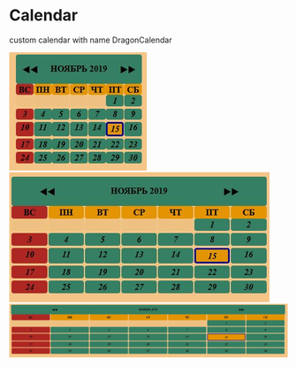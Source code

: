# Calendar
custom calendar with name DragonCalendar

![alt tag](https://github.com/snovavibor/Calendar/blob/master/mini.JPG)<br>
![alt tag](https://github.com/snovavibor/Calendar/blob/master/sm.JPG)<br>
![alt tag](https://github.com/snovavibor/Calendar/blob/master/lg.JPG)<br>
